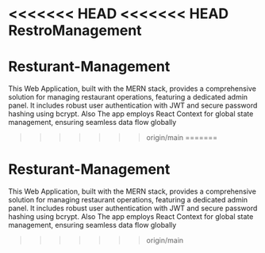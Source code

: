<<<<<<< HEAD
<<<<<<< HEAD
RestroManagement
=======
# Resturant-Management
This Web Application, built with the MERN stack, provides a comprehensive solution for managing restaurant operations, featuring a dedicated admin panel. It includes robust user authentication with JWT and secure password hashing using bcrypt. Also The app employs React Context for global state management, ensuring seamless data flow globally 
>>>>>>> origin/main
=======
# Resturant-Management
This Web Application, built with the MERN stack, provides a comprehensive solution for managing restaurant operations, featuring a dedicated admin panel. It includes robust user authentication with JWT and secure password hashing using bcrypt. Also The app employs React Context for global state management, ensuring seamless data flow globally 
>>>>>>> origin/main
